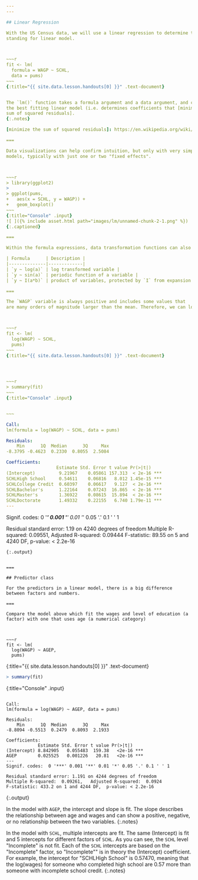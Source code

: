 ```yaml
---
---

## Linear Regression

With the US Census data, we will use a linear regression to determine the relationship between educational attainment (`SCHL`) and wages (`WAGP`). The basic function for fitting a regression in R is the `lm()` function,
standing for linear model.



~~~r
fit <- lm(
  formula = WAGP ~ SCHL,
  data = pums)
~~~
{:title="{{ site.data.lesson.handouts[0] }}" .text-document}


The `lm()` function takes a formula argument and a data argument, and computes
the best fitting linear model (i.e. determines coefficients that [minimize the
sum of squared residuals].
{:.notes}

[minimize the sum of squared residuals]: https://en.wikipedia.org/wiki/Linear_least_squares_(mathematics)

===

Data visualizations can help confirm intuition, but only with very simple
models, typically with just one or two "fixed effects".



~~~r
> library(ggplot2)
> 
> ggplot(pums,
+   aes(x = SCHL, y = WAGP)) +
+   geom_boxplot()
~~~
{:title="Console" .input}
![ ]({% include asset.html path="images/lm/unnamed-chunk-2-1.png" %})
{:.captioned}

===

Within the formula expressions, data transformation functions can also be used. 

| Formula      | Description |
|--------------|-------------|
| `y ~ log(a)` | log transformed variable |
| `y ~ sin(a)` | periodic function of a variable |
| `y ~ I(a*b)` | product of variables, protected by `I` from expansion |

===

The `WAGP` variable is always positive and includes some values that
are many orders of magnitude larger than the mean. Therefore, we can log transform the wages in the model.



~~~r
fit <- lm(
  log(WAGP) ~ SCHL,
  pums)
~~~
{:title="{{ site.data.lesson.handouts[0] }}" .text-document}




~~~r
> summary(fit)
~~~
{:title="Console" .input}


~~~

Call:
lm(formula = log(WAGP) ~ SCHL, data = pums)

Residuals:
    Min      1Q  Median      3Q     Max 
-8.3795 -0.4623  0.2330  0.8055  2.5084 

Coefficients:
                   Estimate Std. Error t value Pr(>|t|)    
(Intercept)         9.21967    0.05861 157.313  < 2e-16 ***
SCHLHigh School     0.54611    0.06816   8.012 1.45e-15 ***
SCHLCollege Credit  0.60397    0.06617   9.127  < 2e-16 ***
SCHLBachelor's      1.22164    0.07243  16.865  < 2e-16 ***
SCHLMaster's        1.36922    0.08615  15.894  < 2e-16 ***
SCHLDoctorate       1.49332    0.22155   6.740 1.79e-11 ***
---
```

Signif. codes:  0 '***' 0.001 '**' 0.01 '*' 0.05 '.' 0.1 ' ' 1

Residual standard error: 1.19 on 4240 degrees of freedom
Multiple R-squared:  0.09551,	Adjusted R-squared:  0.09444 
F-statistic: 89.55 on 5 and 4240 DF,  p-value: < 2.2e-16
~~~
{:.output}


===

## Predictor class

For the predictors in a linear model, there is a big difference between factors and numbers.

===

Compare the model above which fit the wages and level of education (a factor) with one that uses age (a numerical category)



~~~r
fit <- lm(
  log(WAGP) ~ AGEP,
  pums)
~~~
{:title="{{ site.data.lesson.handouts[0] }}" .text-document}




~~~r
> summary(fit)
~~~
{:title="Console" .input}


~~~

Call:
lm(formula = log(WAGP) ~ AGEP, data = pums)

Residuals:
    Min      1Q  Median      3Q     Max 
-8.8094 -0.5513  0.2479  0.8093  2.1933 

Coefficients:
            Estimate Std. Error t value Pr(>|t|)    
(Intercept) 8.842905   0.055483  159.38   <2e-16 ***
AGEP        0.025525   0.001226   20.81   <2e-16 ***
---
Signif. codes:  0 '***' 0.001 '**' 0.01 '*' 0.05 '.' 0.1 ' ' 1

Residual standard error: 1.191 on 4244 degrees of freedom
Multiple R-squared:  0.09261,	Adjusted R-squared:  0.0924 
F-statistic: 433.2 on 1 and 4244 DF,  p-value: < 2.2e-16
~~~
{:.output}


In the model with `AGEP`, the intercept and slope is fit. The slope describes the relationship between age and wages and can show a positive, negative, or no relationship between the two variables. 
{:.notes}

In the model with `SCHL`, multiple intercepts are fit. The same (Intercept) is fit and 5 intercepts for different factors of `SCHL`. As you can see, the `SCHL` level "Incomplete" is not fit. Each of the `SCHL` intercepts are based on the "Incomplete" factor, so "Incomplete"" is in theory the (Intercept) coefficient. 
For example, the intercept for "SCHLHigh School" is 0.57470, meaning that the log(wages) for someone who completed high school are 0.57 more than someone with incomplete school credit. 
{:.notes}
